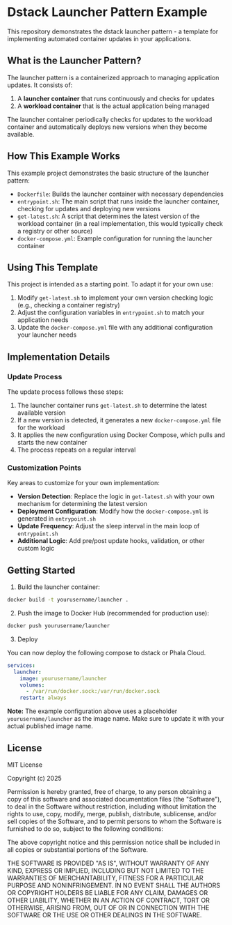 # Dstack Launcher Pattern Example

This repository demonstrates the dstack launcher pattern - a template for implementing automated container updates in your applications.

## What is the Launcher Pattern?

The launcher pattern is a containerized approach to managing application updates. It consists of:

1. A **launcher container** that runs continuously and checks for updates
2. A **workload container** that is the actual application being managed

The launcher container periodically checks for updates to the workload container and automatically deploys new versions when they become available.

## How This Example Works

This example project demonstrates the basic structure of the launcher pattern:

- `Dockerfile`: Builds the launcher container with necessary dependencies
- `entrypoint.sh`: The main script that runs inside the launcher container, checking for updates and deploying new versions
- `get-latest.sh`: A script that determines the latest version of the workload container (in a real implementation, this would typically check a registry or other source)
- `docker-compose.yml`: Example configuration for running the launcher container

## Using This Template

This project is intended as a starting point. To adapt it for your own use:

1. Modify `get-latest.sh` to implement your own version checking logic (e.g., checking a container registry)
2. Adjust the configuration variables in `entrypoint.sh` to match your application needs
3. Update the `docker-compose.yml` file with any additional configuration your launcher needs

## Implementation Details

### Update Process

The update process follows these steps:

1. The launcher container runs `get-latest.sh` to determine the latest available version
2. If a new version is detected, it generates a new `docker-compose.yml` file for the workload
3. It applies the new configuration using Docker Compose, which pulls and starts the new container
4. The process repeats on a regular interval

### Customization Points

Key areas to customize for your own implementation:

- **Version Detection**: Replace the logic in `get-latest.sh` with your own mechanism for determining the latest version
- **Deployment Configuration**: Modify how the `docker-compose.yml` is generated in `entrypoint.sh`
- **Update Frequency**: Adjust the sleep interval in the main loop of `entrypoint.sh`
- **Additional Logic**: Add pre/post update hooks, validation, or other custom logic

## Getting Started

1. Build the launcher container:

```bash
docker build -t yourusername/launcher .
```

2. Push the image to Docker Hub (recommended for production use):

```bash
docker push yourusername/launcher
```

3. Deploy

You can now deploy the following compose to dstack or Phala Cloud.

```yaml
services:
  launcher:
    image: yourusername/launcher
    volumes:
      - /var/run/docker.sock:/var/run/docker.sock
    restart: always
```

**Note:** The example configuration above uses a placeholder `yourusername/launcher` as the image name. Make sure to update it with your actual published image name.

## License

MIT License

Copyright (c) 2025

Permission is hereby granted, free of charge, to any person obtaining a copy of this software and associated documentation files (the "Software"), to deal in the Software without restriction, including without limitation the rights to use, copy, modify, merge, publish, distribute, sublicense, and/or sell copies of the Software, and to permit persons to whom the Software is furnished to do so, subject to the following conditions:

The above copyright notice and this permission notice shall be included in all copies or substantial portions of the Software.

THE SOFTWARE IS PROVIDED "AS IS", WITHOUT WARRANTY OF ANY KIND, EXPRESS OR IMPLIED, INCLUDING BUT NOT LIMITED TO THE WARRANTIES OF MERCHANTABILITY, FITNESS FOR A PARTICULAR PURPOSE AND NONINFRINGEMENT. IN NO EVENT SHALL THE AUTHORS OR COPYRIGHT HOLDERS BE LIABLE FOR ANY CLAIM, DAMAGES OR OTHER LIABILITY, WHETHER IN AN ACTION OF CONTRACT, TORT OR OTHERWISE, ARISING FROM, OUT OF OR IN CONNECTION WITH THE SOFTWARE OR THE USE OR OTHER DEALINGS IN THE SOFTWARE.
